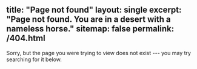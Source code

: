 title: "Page not found"
layout: single
excerpt: "Page not found. You are in a desert with a nameless horse."
sitemap: false
permalink: /404.html
---

Sorry, but the page you were trying to view does not exist --- you may try searching for it below.

<script type="text/javascript">
  var GOOG_FIXURL_LANG = 'en';
  var GOOG_FIXURL_SITE = '{{ site.url }}'
</script>
<script type="text/javascript"
  src="//linkhelp.clients.google.com/tbproxy/lh/wm/fixurl.js">
</script>
